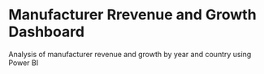 # Manufacturer Rrevenue and Growth Dashboard
Analysis of manufacturer revenue and growth by year and country using Power BI
